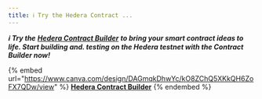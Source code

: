 ```yaml
---
title: ℹ️ Try the Hedera Contract ...
---
```


_**ℹ️ Try the**_ [_**Hedera Contract Builder**_](https://portal.hedera.com/contract-builder) _**to bring your smart contract ideas to life. Start building and. testing on the Hedera testnet with the Contract Builder now!**_

{% embed url="https://www.canva.com/design/DAGmqkDhwYc/kO8ZChQ5XKkQH6ZoFX7QDw/view" %}
[**Hedera Contract Builder**](https://portal.hedera.com/contract-builder)
{% endembed %}
